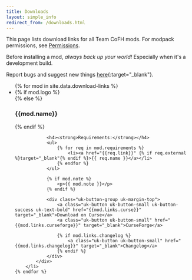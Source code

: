 ```yaml
---
title: Downloads
layout: simple_info
redirect_from: /downloads.html
---
```


This page lists download links for all Team CoFH mods. For modpack permissions,
see [Permissions](/permissions/).

Before installing a mod, *always back up your world!* Especially when
it's a development build.

Report bugs and suggest new things
[here](https://github.com/CoFH/Feedback){:target="_blank"}.

<ul markdown="0" class="uk-grid uk-grid-width-large-1-2" data-uk-grid-margin data-uk-grid-match="{target: '.uk-panel'}">
    {% for mod in site.data.download-links %}
        <li id="{{mod.tag}}">
            <div class="uk-panel uk-panel-box">
                {% if mod.logo %}
                    <div class="cofh-download-logo" style="background-image: url(/assets/images/{{ mod.logo }})" title="{{mod.name}}"></div>
                {% else %}
                    <h3>{{mod.name}}</h3>
                {% endif %}

                <h4><strong>Requirements:</strong></h4>
                <ul>
                    {% for req in mod.requirements %}
                        <li><a href="{{req.link}}" {% if req.external %}target="_blank"{% endif %}>{{ req.name }}</a></li>
                    {% endfor %}
                </ul>

                {% if mod.note %}
                    <p>{{ mod.note }}</p>
                {% endif %}

                <div class="uk-button-group uk-margin-top">
                    <a class="uk-button uk-button-small uk-button-success uk-text-bold" href="{{mod.links.curse}}" target="_blank">Download on Curse</a>
                    <a class="uk-button uk-button-small" href="{{mod.links.curseforge}}" target="_blank">CurseForge</a>

                    {% if mod.links.changelog %}
                        <a class="uk-button uk-button-small" href="{{mod.links.changelog}}" target="_blank">Changelog</a>
                    {% endif %}
                </div>
            </div>
        </li>
    {% endfor %}
</ul>

